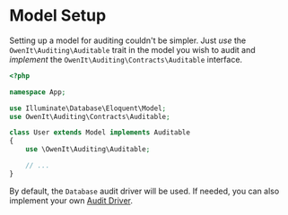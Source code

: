 # Model Setup

Setting up a model for auditing couldn't be simpler.
Just _use_ the `OwenIt\Auditing\Auditable` trait in the model you wish to audit and _implement_ the `OwenIt\Auditing\Contracts\Auditable` interface.

```php
<?php

namespace App;

use Illuminate\Database\Eloquent\Model;
use OwenIt\Auditing\Contracts\Auditable;

class User extends Model implements Auditable
{
    use \OwenIt\Auditing\Auditable;

    // ...
}
```

By default, the `Database` audit driver will be used.
If needed, you can also implement your own [Audit Driver](/docs/{{version}}/audit-drivers).
